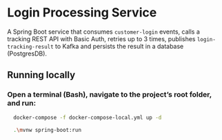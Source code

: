 # Login Processing Service

A Spring Boot service that consumes `customer-login` events, calls a tracking REST API with Basic Auth, retries up to 3 times,
publishes `login-tracking-result` to Kafka and persists the result in a database (PostgresDB).

## Running locally
### Open a terminal (Bash), navigate to the project’s root folder, and run:

```bash
  docker-compose -f docker-compose-local.yml up -d
```

```bash
  .\mvnw spring-boot:run
```